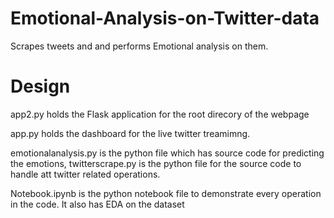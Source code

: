 # Emotional-Analysis-on-Twitter-data
Scrapes tweets and and performs Emotional analysis on them.

# Design
app2.py holds the Flask application for the root direcory of the webpage

app.py holds the dashboard for the live twitter treamimng.

emotionalanalysis.py is the python file which has source code for predicting the emotions,
twitterscrape.py is the python file for the source code to handle att twitter related operations.

Notebook.ipynb is the python notebook file to demonstrate every operation in the code.
It also has EDA on the dataset
